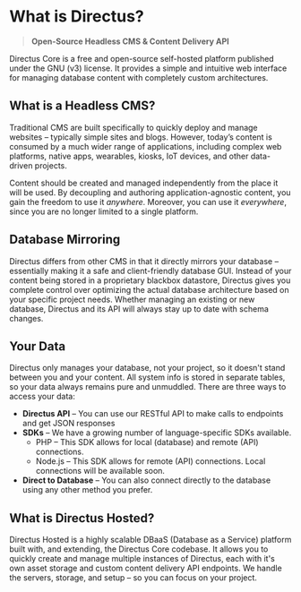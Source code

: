 # What is Directus?

> **Open-Source Headless CMS & Content Delivery API**

Directus Core is a free and open-source self-hosted platform published under the GNU (v3) license. It provides a simple and intuitive web interface for managing database content with completely custom architectures.

## What is a Headless CMS?
Traditional CMS are built specifically to quickly deploy and manage websites – typically simple sites and blogs. However, today’s content is consumed by a much wider range of applications, including complex web platforms, native apps, wearables, kiosks, IoT devices, and other data-driven projects.

Content should be created and managed independently from the place it will be used. By decoupling and authoring application-agnostic content, you gain the freedom to use it *anywhere*. Moreover, you can use it *everywhere*, since you are no longer limited to a single platform.

## Database Mirroring
Directus differs from other CMS in that it directly mirrors your database – essentially making it a safe and client-friendly database GUI. Instead of your content being stored in a proprietary blackbox datastore, Directus gives you complete control over optimizing the actual database architecture based on your specific project needs. Whether managing an existing or new database, Directus and its API will always stay up to date with schema changes.

## Your Data
Directus only manages your database, not your project, so it doesn't stand between you and your content. All system info is stored in separate tables, so your data always remains pure and unmuddled. There are three ways to access your data:

* **Directus API** – You can use our RESTful API to make calls to endpoints and get JSON responses
* **SDKs** – We have a growing number of language-specific SDKs available.
	* PHP – This SDK allows for local (database) and remote (API) connections.
	* Node.js – This SDK allows for remote (API) connections. Local connections will be available soon.
* **Direct to Database** – You can also connect directly to the database using any other method you prefer.

## What is Directus Hosted?
Directus Hosted is a highly scalable DBaaS (Database as a Service) platform built with, and extending, the Directus Core codebase. It allows you to quickly create and manage multiple instances of Directus, each with it's own asset storage and custom content delivery API endpoints. We handle the servers, storage, and setup – so you can focus on your project.
